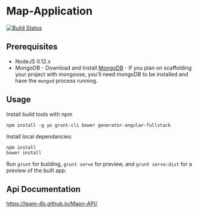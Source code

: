 # Map-Application
[![Build Status](https://travis-ci.org/Team-4B/Map-Application.svg)](https://travis-ci.org/Team-4B/Map-Application)

## Prerequisites

* NodeJS 0.12.x
* MongoDB - Download and Install [MongoDB](http://www.mongodb.org/downloads) - If you plan on scaffolding your project with mongoose, you'll need mongoDB to be installed and have the `mongod` process running.

## Usage

Install build tools with npm
```
npm install -g yo grunt-cli bower generator-angular-fullstack
```

Install local dependancies:
```
npm install
bower install
```
Run `grunt` for building, `grunt serve` for preview, and `grunt serve:dist` for a preview of the built app.

## Api Documentation

https://team-4b.github.io/Mapn-API/
